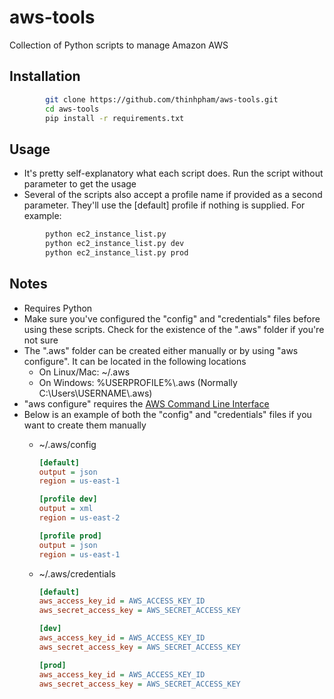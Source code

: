 # aws-tools
Collection of Python scripts to manage Amazon AWS

## Installation
```bash
        git clone https://github.com/thinhpham/aws-tools.git
        cd aws-tools
        pip install -r requirements.txt
```

## Usage
* It's pretty self-explanatory what each script does. Run the script without parameter to get the usage
* Several of the scripts also accept a profile name if provided as a second parameter. They'll use the [default] profile if nothing is supplied. For example:
```bash
        python ec2_instance_list.py
        python ec2_instance_list.py dev
        python ec2_instance_list.py prod
```

## Notes
* Requires Python
* Make sure you've configured the "config" and "credentials" files before using these scripts. Check for the existence of the ".aws" folder if you're not sure
* The ".aws" folder can be created either manually or by using "aws configure". It can be located in the following locations
    * On Linux/Mac: ~/.aws
    * On Windows: %USERPROFILE%\\.aws (Normally C:\\Users\\USERNAME\\.aws)
* "aws configure" requires the [AWS Command Line Interface](https://aws.amazon.com/cli)
* Below is an example of both the "config" and "credentials" files if you want to create them manually
    * ~/.aws/config
        ```ini
        [default]
        output = json
        region = us-east-1
        
        [profile dev]
        output = xml
        region = us-east-2
        
        [profile prod]
        output = json
        region = us-east-1
        ```
        
    * ~/.aws/credentials
        ```ini
        [default]
        aws_access_key_id = AWS_ACCESS_KEY_ID
        aws_secret_access_key = AWS_SECRET_ACCESS_KEY

        [dev]
        aws_access_key_id = AWS_ACCESS_KEY_ID
        aws_secret_access_key = AWS_SECRET_ACCESS_KEY

        [prod]
        aws_access_key_id = AWS_ACCESS_KEY_ID
        aws_secret_access_key = AWS_SECRET_ACCESS_KEY
        ```
        